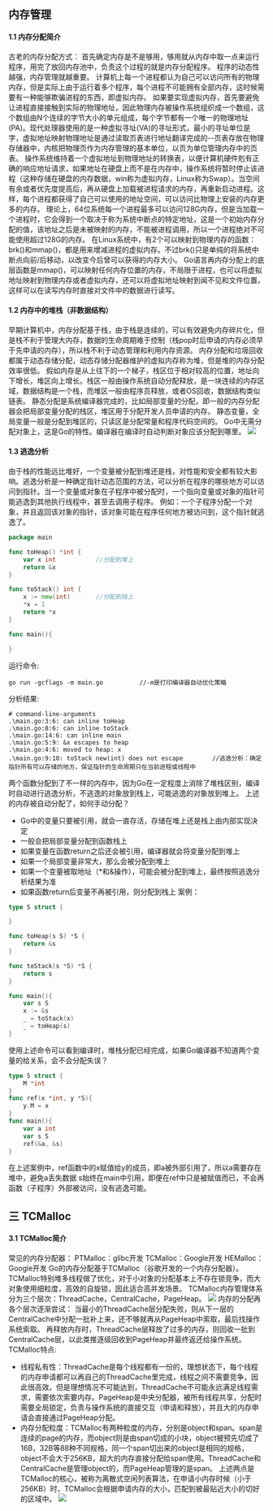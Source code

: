 ## 内存管理
#### 1.1 内存分配简介
古老的内存分配方式：
首先确定内存是不是够用，够用就从内存中取一点来运行程序，用完了放回内存池中，负责这个过程的就是内存分配程序。
程序的动态性越强，内存管理就越重要。
计算机上每一个进程都认为自己可以访问所有的物理内存，但是实际上由于运行着多个程序，每个进程不可能拥有全部内存，这时候需要有一种能够欺骗进程的东西，即虚拟内存。
如果要实现虚拟内存，首先要避免让进程直接接触到实际的物理地址，因此物理内存被操作系统组织成一个数组，这个数组由N个连续的字节大小的单元组成，每个字节都有一个唯一的物理地址(PA)。现代处理器使用的是一种虚拟寻址(VA)的寻址形式，最小的寻址单位是字，虚拟地址映射物理地址是通过读取页表进行地址翻译完成的--页表存放在物理存储器中，内核把物理页作为内存管理的基本单位，以页为单位管理内存中的页表。
操作系统维持着一个虚拟地址到物理地址的转换表，以便计算机硬件剋有正确的响应地址请求，如果地址在硬盘上而不是在内存中，操作系统将暂时停止该进程（这种存储在硬盘的内存数据，win称为虚拟内存，Linux称为Swap）。当空间有余或者优先度提高后，再从硬盘上加载被进程请求的内存，再重新启动进程。这样，每个进程都获得了自己可以使用的地址空间，可以访问比物理上安装的内存更多的内存。
理论上，64位系统每一个进程最多可以访问128G内存，但是当加载一个进程时，它会得到一个取决于称为系统中断点的特定地址，这是一个初始内存分配的值，该地址之后是未被映射的内存，不能被进程调用，所以一个进程绝对不可能使用超过128G的内存。
在Linux系统中，有2个可以映射到物理内存的函数：brk()和mmap()，都是用来增减进程的虚拟内存。不过brk()只是单纯的将系统中断点向前/后移动，以改变今后曾可以获得的内存大小。
Go语言再内存分配上的底层函数是mmap()，可以映射任何内存位置的内存，不局限于进程，也可以将虚拟地址映射到物理内存或者虚拟内存，还可以将虚拟地址映射到闻不见和文件位置，这样可以在读写内存时直接对文件中的数据进行读写。
#### 1.2 内存中的堆栈（非数据结构）
早期计算机中，内存分配基于栈，由于栈是连续的，可以有效避免内存碎片化，但是栈不利于管理大内存，数据的生命周期难于控制（栈pop时后申请的内存必须早于先申请的内存），所以栈不利于动态管理和利用内存资源。
内存分配和垃圾回收都属于动态存储分配，动态存储分配器维护的虚拟内存称为堆，但是堆的内存分配效率很低。
假如内存是从上往下的一个梯子，栈区位于相对较高的位置，地址向下增长，堆区向上增长。栈区一般由操作系统自动分配释放，是一块连续的内存区域，数据结构是一个栈，而堆区一般由程序员释放，或者OS回收，数据结构类似链表。
静态分配是系统编译器完成的，比如局部变量的分配，即一般的内存分配器会把局部变量分配的栈区，堆区用于分配开发人员申请的内存。
静态变量，全局变量一般是分配到堆区的，只读区是分配常量和程序代码空间的。
Go中无需分配对象上，这是Go的特性。编译器在编译时自动判断对象应该分配到哪里。
![](../images/Golang/内存-01.png)
#### 1.3 逃逸分析
由于栈的性能远比堆好，一个变量被分配到堆还是栈，对性能和安全都有较大影响。逃逸分析是一种确定指针动态范围的方法，可以分析在程序的哪些地方可以访问到指针。当一个变量或对象在子程序中被分配时，一个指向变量或对象的指针可能逃逸到其他执行线程中，甚至去调用子程序。
例如：一个子程序分配一个对象，并且返回该对象的指针，该对象可能在程序任何地方被访问到，这个指针就逃逸了。
```Go
package main

func toHeap() *int {
	var x int           //分配到堆上
	return &x
}

func toStack() int {
	x := new(int)       //分配到栈上
	*x = 1
	return *x
}

func main(){

}
```
运行命令:
```
go run -gcflags -m main.go          //-m是打印编译器自动优化策略
```
分析结果:
```
# command-line-arguments
.\main.go:3:6: can inline toHeap
.\main.go:8:6: can inline toStack
.\main.go:14:6: can inline main
.\main.go:5:9: &x escapes to heap
.\main.go:4:6: moved to heap: x
.\main.go:9:10: toStack new(int) does not escape        //逃逸分析：确定指针所有可以存储的地方，保证指针的生命周期只在当前进程或线程中
```
两个函数分配到了不一样的内存中，因为Go在一定程度上消除了堆栈区别，编译时自动进行逃逸分析，不逃逸的对象放到栈上，可能逃逸的对象放到堆上。
上述的内存被自动分配了，如何手动分配？
- Go中的变量只要被引用，就会一直存活，存储在堆上还是栈上由内部实现决定
- 一般会把局部变量分配到函数栈上
- 如果变量在函数return之后还会被引用，编译器就会将变量分配到堆上
- 如果一个局部变量非常大，那么会被分配到堆上
- 如果一个变量被取地址（*和&操作），可能会被分配到堆上，最终按照逃逸分析结果为准
- 如果函数return后变量不再被引用，则分配到栈上
案例：
```Go
type S struct {

}

func toHeap(s S) *S {
	return &s
}

func toStack(s *S) *S {
	return s
}

func main(){
	var s S
	x := &s
	_ = toStack(x)
	_ = toHeap(s)
}
```
使用上述命令可以看到编译时，堆栈分配已经完成，如果Go编译器不知道两个变量的给关系，会不会分配失误？
```Go
type S struct {
	M *int
}
func ref(x *int, y *S){
	y.M = x
}
func main(){
	var a int
	var s S
	ref(&a, &s)
}

```
在上述案例中，ref函数中的x赋值给y的成员，即a被外部引用了，所以a需要存在堆中，避免a丢失数据
s始终在main中引用，即便在ref中只是被赋值而已，不会再函数（子程序）外部被访问，没有逃逸可能。
## 三 TCMalloc
#### 3.1 TCMalloc简介
常见的内存分配器：
PTMalloc：glibc开发
TCMalloc：Google开发
HEMalloc：Google开发
Go的内存分配基于TCMalloc（谷歌开发的一个内存分配器）。
TCMalloc特别堆多线程做了优化，对于小对象的分配基本上不存在锁竞争，而大对象使用细粒度，高效的自旋锁，因此适合高并发场景。
TCMalloc内存管理体系分为三个层次：ThreadCache，CentralCache，PageHeap。
![](../images/Golang/内存-02.png)
内存的分配再各个层次逐渐尝试：
当最小的ThreadCache层分配失败，则从下一层的CentralCache中分配一批补上来，还不够就再从PageHeap中索取，最后找操作系统索取。
再释放内存时，ThreadCache层释放了过多的内存，则回收一批到CentralCache层，以此类推逐级回收到PageHeap并最终返还给操作系统。
TCMalloc特点:
- 线程私有性：ThreadCache是每个线程都有一份的，理想状态下，每个线程的内存申请都可以再自己的ThreadCache里完成，线程之间不需要竞争，因此很高效。但是理想情况不可能达到，ThreadCache不可能永远满足线程需求，需要依次索要内存。PageHeap是中央分配器，被所有线程共享，分配时需要全局锁定，负责与操作系统的直接交互（申请和释放），并且大的内存申请会直接通过PageHeap分配。
- 内存分配粒度：TCMalloc有两种粒度的内存，分别是object和span。span是连续的page的内存，而object则是由span切成的小块，object被预先切成了16B，32B等88种不同规格，同一个span切出来的object是相同的规格，object不会大于256KB，超大的内存直接分配给span使用。ThreadCache和CentralCache是管理object的，而PageHeap管理的是span。
上述两点是TCMalloc的核心，被称为离散式空闲列表算法，在申请小内存时候（小于256KB）时，TCMalloc会根据申请内存的大小，匹配到被最贴近大小的切好的区域中。
![](../images/Golang/内存-03.png)